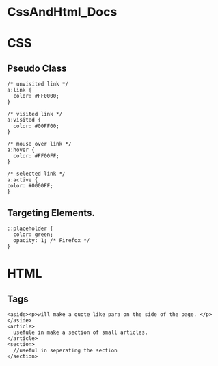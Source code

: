 # CssAndHtml_Docs

# CSS

## Pseudo Class
```
/* unvisited link */
a:link {
  color: #FF0000;
}

/* visited link */
a:visited {
  color: #00FF00;
}

/* mouse over link */
a:hover {
  color: #FF00FF;
}

/* selected link */
a:active {
color: #0000FF;
}
```
## Targeting Elements.
```
::placeholder {
  color: green;
  opacity: 1; /* Firefox */
}
```



# HTML

## Tags
```
<aside><p>will make a quote like para on the side of the page. </p> </aside> 
<article>
  usefule in make a section of small articles.
</article>
<section> 
  //useful in seperating the section 
</section>
```
